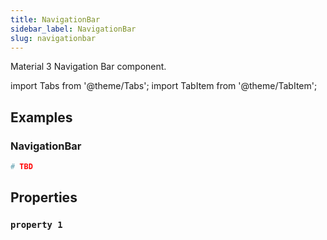 ```yaml
---
title: NavigationBar
sidebar_label: NavigationBar
slug: navigationbar
---
```


Material 3 Navigation Bar component.

import Tabs from '@theme/Tabs';
import TabItem from '@theme/TabItem';

## Examples

### NavigationBar

<Tabs groupId="language">
  <TabItem value="python" label="Python" default>

```python
# TBD
```
  </TabItem>
</Tabs>

## Properties

### `property 1`